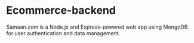 # Ecommerce-backend
Samaan.com is a Node.js and Express-powered web app using MongoDB for user authentication and data management.
